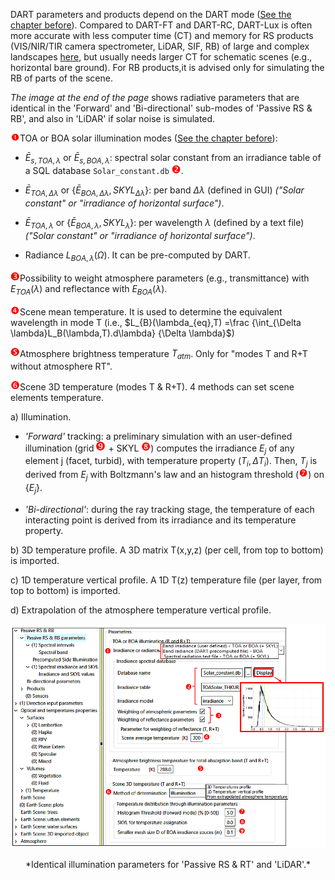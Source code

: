 DART parameters and products depend on the DART mode ([See the chapter before](../../3-Editor_of_simulation/editor_of_simulation.md)). Compared to DART-FT and DART-RC, DART-Lux is often more accurate with less computer time (CT) and memory for RS products (VIS/NIR/TIR camera spectrometer, LiDAR, SIF, RB) of large and complex landscapes [here](../../../Tutorials/T0/t0.md#c-lidar-discrete-return-wp0gc-ct-23), but usually needs larger CT for schematic scenes (e.g., horizontal bare ground). For RB products,it is advised only for simulating the RB of parts of the scene.

*The image at the end of the page* shows radiative parameters that are identical in the 'Forward' and 'Bi-directional' sub-modes of 'Passive RS & RB', and also in 'LiDAR' if solar noise is simulated. 

<img src="../../media/1.png" width=15>TOA or BOA solar illumination modes ([See the chapter before](../../3-Editor_of_simulation/editor_of_simulation.md)):

- $\bar{E}_{s,TOA,\lambda}$ or $\bar{E}_{s,BOA,\lambda}$: spectral solar constant from an irradiance table of a SQL database `Solar_constant.db` <img src="../../media/2.png" width=15>.

- $\bar{E}_{TOA,\Delta \lambda}$ or {$\bar{E}_{BOA,\Delta \lambda}, SKYL_{\Delta \lambda}$}: per band $\Delta \lambda$ (defined in GUI)
*("Solar constant" or "irradiance of horizontal surface")*.

- $\bar{E}_{TOA,\lambda}$ or {$\bar{E}_{BOA,\lambda}, SKYL_{\lambda}$}: per wavelength $\lambda$ (defined by a text file) *("Solar constant" or "irradiance of horizontal surface")*.

- Radiance $L_{BOA, \lambda}(\Omega)$. It can be pre-computed by DART.

<img src="../../media/3.png" width=15>Possibility to weight atmosphere parameters (e.g., transmittance) with $E_{TOA}(\lambda)$ and reflectance with $E_{BOA}(\lambda)$.

<img src="../../media/4.png" width=15>Scene mean temperature. It is used to determine the equivalent wavelength in mode T (i.e., $L_{B}(\lambda_{eq},T) =\frac {\int_{\Delta \lambda}L_B(\lambda,T).d\lambda} {\Delta \lambda}$)


<img src="../../media/5.png" width=15>Atmosphere brightness temperature $T_{atm}$. Only for "modes T and R+T without atmosphere RT".

<img src="../../media/6.png" width=15>Scene 3D temperature (modes T & R+T). 4 methods can set scene elements temperature.

a) Illumination.

- *'Forward'* tracking: a preliminary simulation with an user-defined illumination (grid <img src="../../media/9.png" width=15> + SKYL <img src="../../media/8.png" width=15>) computes the irradiance $E_j$ of any element j (facet, turbid), with temperature property $(T_i ,
\Delta T_i)$. Then, $T_j$ is derived from $E_j$ with Boltzmann's law and an histogram threshold (<img src="../../media/7.png" width=15>) on {$E_j$}.

- *'Bi-directional'*: during the ray tracking stage, the temperature of each interacting point is
derived from its irradiance and its temperature property.

b) 3D temperature profile. A 3D matrix T(x,y,z) (per cell, from top to bottom) is imported.

c) 1D temperature vertical profile. A 1D T(z) temperature file (per layer, from top to bottom) is imported.

d) Extrapolation of the atmosphere temperature vertical profile.

<center><img src="./media/identical_illumination_parameter.png"><p>*Identical illumination parameters for 'Passive RS & RT' and 'LiDAR'.*</p></img></center>
